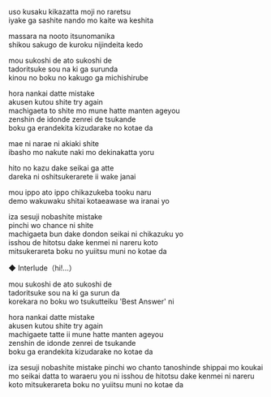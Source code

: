 uso kusaku kikazatta moji no raretsu  
iyake ga sashite nando mo kaite wa keshita

massara na nooto itsunomanika  
shikou sakugo de kuroku nijindeita kedo

mou sukoshi de ato sukoshi de  
tadoritsuke sou na ki ga surunda  
kinou no boku no kakugo ga michishirube

hora nankai datte mistake  
akusen kutou shite try again  
machigaeta to shite mo mune hatte manten ageyou  
zenshin de idonde zenrei de tsukande  
boku ga erandekita kizudarake no kotae da

mae ni narae ni akiaki shite  
ibasho mo nakute naki mo dekinakatta yoru

hito no kazu dake seikai ga atte  
dareka ni oshitsukerarete ii wake janai

mou ippo ato ippo chikazukeba tooku naru  
demo wakuwaku shitai kotaeawase wa iranai yo

iza sesuji nobashite mistake  
pinchi wo chance ni shite  
machigaeta bun dake dondon seikai ni chikazuku yo  
isshou de hitotsu dake kenmei ni nareru koto  
mitsukerareta boku no yuiitsu muni no kotae da  

◆ Interlude（hi!…）

mou sukoshi de ato sukoshi de  
tadoritsuke sou na ki ga surun da  
korekara no boku wo tsukutteiku 'Best Answer' ni

hora nankai datte mistake  
akusen kutou shite try again  
machigaete tatte ii mune hatte manten ageyou  
zenshin de idonde zenrei de tsukande  
boku ga erandekita kizudarake no kotae da

iza sesuji nobashite mistake
pinchi wo chanto tanoshinde
shippai mo koukai mo seikai datta to waraeru you ni
isshou de hitotsu dake kenmei ni nareru koto
mitsukerareta boku no yuiitsu muni no kotae da
